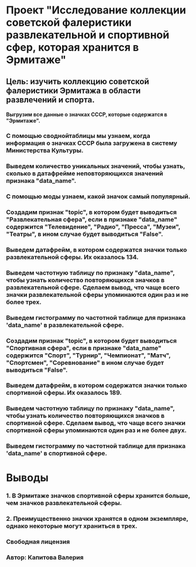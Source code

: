# **Проект "Исследование коллекции советской фалеристики развлекательной и спортивной сфер, которая хранится в Эрмитаже"**
## Цель: изучить коллекцию советской фалеристики Эрмитажа в области развлечений и спорта. 
#### Выгрузим все данные о значках СССР, которые содержатся в "Эрмитаже". 
### С помощью своднойтаблицы мы узнаем, когда информация о значках СССР была загружена в систему Министерства Культуры. 
### Выведем количество уникальных значений, чтобы узнать, сколько в датафрейме неповторяющихся значений признака "data_name". 
### С помощью моды узнаем, какой значок самый популярный. 
### Создадим признак "topic", в котором будет выводиться "Развлекательная сфера", если в признаке "data_name" содержится "Телевидение", "Радио", "Пресса", "Музеи", "Театры", в ином случае будет выводиться "False". 
### Выведем датафрейм, в котором содержатся значки только развлекательной сферы. Их оказалось 134. 
### Выведем частотную таблицу по признаку "data_name", чтобы узнать количество повторяющихся значков в развлекательной сфере. Сделаем вывод, что чаще всего значки развлекательной сферы упоминаются один раз и не более трех. 
### Выведем гистограмму по частотной таблице для признака 'data_name' в развлекательной сфере. 
### Создадим признак "topic", в котором будет выводиться "Спортивная сфера", если в признаке "data_name" содержится "Спорт", "Турнир", "Чемпионат", "Матч", "Спортсмен", "Соревнование" в ином случае будет выводиться "False". 
### Выведем датафрейм, в котором содержатся значки только спортивной сферы. Их оказалось 189. 
### Выведем частотную таблицу по признаку "data_name", чтобы узнать количество повторяющихся значков в спортивной сфере. Сделаем вывод, что чаще всего значки спортивной сферы упоминаются один раз и не более двух. 
### Выведем гистограмму по частотной таблице для признака 'data_name' в спортивной сфере. 
# **Выводы**
### 1. В Эрмитаже значков спортивной сферы хранится больше, чем значков развлекательной сферы. 
### 2. Преимущественно значки хранятся в одном экземпляре, однако некоторые могут храниться в трех. 

### **Свободная лицензия** 

### **Автор:** Капитова Валерия 
